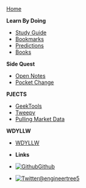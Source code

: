 [Home](/)


**Learn By Doing**
  - [Study Guide](lbd/studyguide.md)
  - [Bookmarks](lbd/sites.md)
  - [Predictions](lbd/predict.md)
  - [Books](book.md)

**Side Quest**
  - [Open Notes](opennotes.md)
  - [Pocket Change](pocketchange.md)  

**PJECTS**
  - [GeekTools](geektools.md)
  - [Tweepy](tweepy.md)
  - [Pulling Market Data](market101.md)

**WDYLLW**
  - [WDYLLW](WDYLLW/WDYLLW.md)

- **Links**
- [![Github](https://icongr.am/clarity/application.svg?size=32&color=ffffff)Github](https://github.com/engineertree5/tree5_treehouse)
- [![Twitter](https://icongr.am/devicon/twitter-original.svg?size=26&color=currentColor)@engineertree5](http://twitter.com/engineertree5)